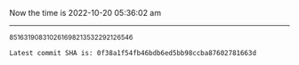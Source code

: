 Now the time is 2022-10-20 05:36:02 am

---

<small>851631908310261698213532292126546</small>

```txt
Latest commit SHA is: 0f38a1f54fb46bdb6ed5bb98ccba87602781663d
```
